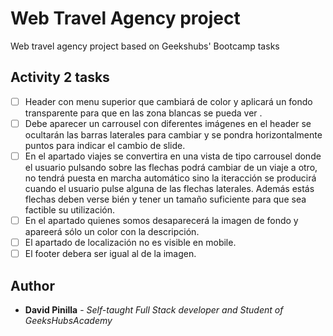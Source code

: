 # Web Travel Agency project
Web travel agency project based on Geekshubs' Bootcamp tasks
## Activity 2 tasks
- [ ] Header con menu superior que cambiará de color y aplicará un fondo transparente para que en las zona blancas se pueda ver .
- [ ] Debe aparecer un carrousel con diferentes imágenes en el header se ocultarán las barras laterales para cambiar y se pondra horizontalmente puntos para indicar el cambio de slide.
- [ ] En el apartado viajes se convertira en una vista de tipo carrousel donde el usuario pulsando sobre las flechas podrá cambiar de un viaje a otro, no tendrá puesta en marcha automático sino la iteracción se producirá cuando el usuario pulse alguna de las flechas laterales. Además estás flechas deben verse bién y tener un tamaño suficiente para que sea factible su utilización.
- [ ] En el apartado quienes somos desaparecerá la imagen de fondo y apareerá sólo un color con la descripción.
- [ ] El apartado de localización no es visible en mobile.
- [ ] El footer debera ser igual al de la imagen.

## Author
* **David Pinilla** - *Self-taught Full Stack developer and Student of GeeksHubsAcademy* 

